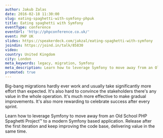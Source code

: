 ```yaml
---
author: Jakub Zalas
date: 2016-02-18 11:30:00
slug: eating-spaghetti-with-symfony-phpuk
title: Eating spaghetti with Symfony
eventType: conference
eventUrl: 'http://phpconference.co.uk/'
event: PHP UK
slides: https://speakerdeck.com/jakzal/eating-spaghetti-with-symfony
joindin: https://joind.in/talk/85830
video:
country: United Kingdom
city: London
meta_keywords: legacy, migration, Symfony
meta_description: Learn how to leverage Symfony to move away from an Old School PHP Spaghetti Project to a modern Symfony based application
promoted: true
---
```


Big-bang migrations hardly ever work and usually take significantly more effort than expected.
It's also hard to convince the stakeholders there's any value in the whole operation.
It's much more effective to make gradual improvements.
It's also more rewarding to celebrate success after every sprint.

Learn how to leverage Symfony to move away from an Old School PHP Spaghetti Project™
to a modern Symfony based application.
Release after the first iteration and keep improving the code base,
delivering value in the same time.

<script async class="speakerdeck-embed" data-id="4bfc4f8de9b643278adaaedc615749d7" data-ratio="1.77777777777778" src="//speakerdeck.com/assets/embed.js"></script>

